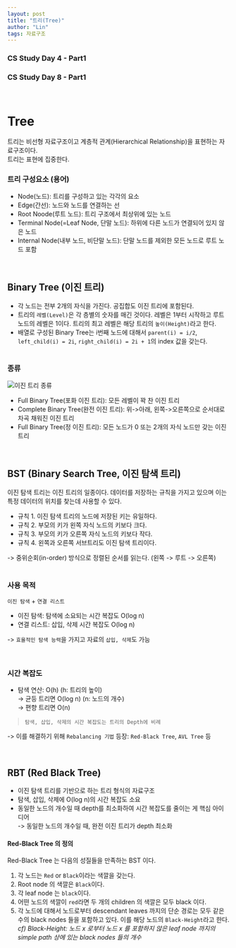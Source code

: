 ```yaml
---
layout: post
title: "트리(Tree)"
author: "Lin"
tags: 자료구조
---
```

### CS Study Day 4 - Part1
### CS Study Day 8 - Part1

<br>

# Tree
트리는 비선형 자료구조이고 계층적 관계(Hierarchical Relationship)을 표현하는 자료구조이다. <br>
트리는 표현에 집중한다. 

### 트리 구성요소 (용어)
- Node(노드): 트리를 구성하고 있는 각각의 요소
- Edge(간선): 노드와 노드를 연결하는 선
- Root Noode(루트 노드): 트리 구조에서 최상위에 있는 노드
- Terminal Node(=Leaf Node, 단말 노드): 하위에 다른 노드가 연결되어 있지 않은 노드
- Internal Node(내부 노드, 비단말 노드): 단말 노드를 제외한 모든 노드로 루트 노드 포함 

<br>

## Binary Tree (이진 트리)
- 각 노드는 전부 2개의 자식을 가진다. 공집합도 이진 트리에 포함된다. 
- 트리의 `레벨(Level)`은 각 층별의 숫자를 매긴 것이다. 레벨은 1부터 시작하고 루트 노드의 레벨은 1이다. 트리의 최고 레벨은 해당 트리의 `높이(Height)`라고 한다. 
- 배열로 구성된 Binary Tree는 i번째 노드에 대해서 `parent(i) = i/2`, `left_child(i) = 2i`, `right_child(i) = 2i + 1`의 index 값을 갖는다. 
<br><br>

### 종류
![이진 트리 종류](https://camo.githubusercontent.com/5a377ebf4205ca8d3c2305c2bff5e638ca536f91fba5df4d24e45bd1b78f1de7/68747470733a2f2f6b2e6b616b616f63646e2e6e65742f646e2f5a4b5065372f62747175647331446779522f513254367559524e445645485345714e37516c35514b2f696d672e706e67)
- Full Binary Tree(포화 이진 트리): 모든 레벨이 꽉 찬 이진 트리
- Complete Binary Tree(완전 이진 트리): 위->아래, 왼쪽->오른쪽으로 순서대로 차곡 채워진 이진 트리
- Full Binary Tree(정 이진 트리): 모든 노드가 0 또는 2개의 자식 노드만 갖는 이진 트리

<br>

## BST (Binary Search Tree, 이진 탐색 트리) 
이진 탐색 트리는 이진 트리의 일종이다. 데이터를 저장하는 규칙을 가지고 있으며 이는 특정 데이터의 위치를 찾는데 사용할 수 있다.

- 규칙 1. 이진 탐색 트리의 노드에 저장된 키는 유일하다.
- 규칙 2. 부모의 키가 왼쪽 자식 노드의 키보다 크다.
- 규칙 3. 부모의 키가 오른쪽 자식 노드의 키보다 작다.
- 규칙 4. 왼쪽과 오른쪽 서브트리도 이진 탐색 트리이다. 

-> 중위순회(in-order) 방식으로 정렬된 순서를 읽는다. (왼쪽 -> 루트 -> 오른쪽)
<br><br>

### 사용 목적
`이진 탐색` + `연결 리스트`
- 이진 탐색: 탐색에 소요되는 시간 복잡도 O(log n) 
- 연결 리스트: 삽입, 삭제 시간 복잡도 O(log n)

-> `효율적인 탐색 능력`을 가지고 자료의 `삽입, 삭제`도 가능

<br>

### 시간 복잡도
- 탐색 연산: O(h) (h: 트리의 높이) <br>
-> 균등 트리면 O(log n) (n: 노드의 개수) <br>
-> 편향 트리면 O(n) 
> `탐색, 삽입, 삭제의 시간 복잡도는 트리의 Depth에 비례`

-> 이를 해결하기 위해 `Rebalancing 기법` 등장: `Red-Black Tree`, `AVL Tree` 등

<br>

## RBT (Red Black Tree)
- 이진 탐색 트리를 기반으로 하는 트리 형식의 자료구조
- 탐색, 삽입, 삭제에 O(log n)의 시간 복잡도 소요
- 동일한 노드의 개수일 때 depth를 최소화하여 시간 복잡도를 줄이는 게 핵심 아이디어 <br>
-> 동일한 노드의 개수일 때, 완전 이진 트리가 depth 최소화 


#### Red-Black Tree 의 정의

Red-Black Tree 는 다음의 성질들을 만족하는 BST 이다.

1.  각 노드는 `Red` or `Black`이라는 색깔을 갖는다.
2.  Root node 의 색깔은 `Black`이다.
3.  각 leaf node 는 `black`이다.
4.  어떤 노드의 색깔이 `red`라면 두 개의 children 의 색깔은 모두 black 이다.
5.  각 노드에 대해서 노드로부터 descendant leaves 까지의 단순 경로는 모두 같은 수의 black nodes 들을 포함하고 있다. 이를 해당 노드의 `Black-Height`라고 한다.
    _cf) Black-Height: 노드 x 로부터 노드 x 를 포함하지 않은 leaf node 까지의 simple path 상에 있는 black nodes 들의 개수_